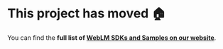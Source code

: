 This project has moved :house:
====================================
You can find the **full list of [WebLM SDKs and Samples on our website](https://www.microsoft.com/cognitive-services/en-us/SDK-Sample?api=weblm)**.
